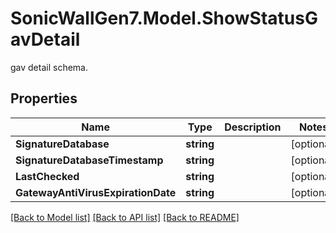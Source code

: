 # SonicWallGen7.Model.ShowStatusGavDetail
gav detail schema.

## Properties

Name | Type | Description | Notes
------------ | ------------- | ------------- | -------------
**SignatureDatabase** | **string** |  | [optional] 
**SignatureDatabaseTimestamp** | **string** |  | [optional] 
**LastChecked** | **string** |  | [optional] 
**GatewayAntiVirusExpirationDate** | **string** |  | [optional] 

[[Back to Model list]](../README.md#documentation-for-models) [[Back to API list]](../README.md#documentation-for-api-endpoints) [[Back to README]](../README.md)

